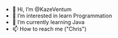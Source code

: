 - 👋 Hi, I’m @KazeVentum
- 👀 I’m interested in learn Programmation
- 🌱 I’m currently learning Java
- 📫 How to reach me ("Chris")

<!---
KazeVentum/KazeVentum is a ✨ special ✨ repository because its `README.md` (this file) appears on your GitHub profile.
You can click the Preview link to take a look at your changes.
--->
